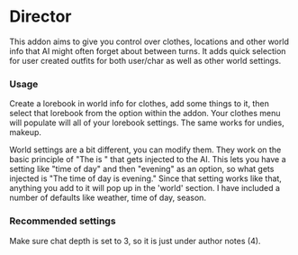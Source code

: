 # Director

This addon aims to give you control over clothes, locations and other world info that AI might often forget about between turns. It adds quick selection for user created outfits for both user/char as well as other world settings.

### Usage

Create a lorebook in world info for clothes, add some things to it, then select that lorebook from the option within the addon. Your clothes menu will populate will all of your lorebook settings. The same works for undies, makeup.

World settings are a bit different, you can modify them. They work on the basic principle of "The <label> is <secondary label>" that gets injected to the AI. This lets you have a setting like "time of day" and then "evening" as an option, so what gets injected is "The time of day is evening." Since that setting works like that, anything you add to it will pop up in the 'world' section. I have included a number of defaults like weather, time of day, season.

### Recommended settings

Make sure chat depth is set to 3, so it is just under author notes (4).